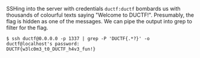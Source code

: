 SSHing into the server with credentials `ductf:ductf` bombards us with thousands of colourful texts saying "Welcome to DUCTF!". Presumably, the flag is hidden as one of the messages. We can pipe the output into grep to filter for the flag.

```
$ ssh ductf@0.0.0.0 -p 1337 | grep -P 'DUCTF{.*?}' -o
ductf@localhost's password:
DUCTF{w3lc0m3_t0_DUCTF_h4v3_fun!}
```
